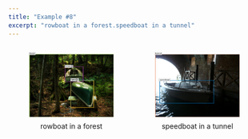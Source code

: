 ```yaml
---
title: "Example #8"
excerpt: "rowboat in a forest.speedboat in a tunnel"
---
```

  <div>
    <div style="width:50%;float:left;text-align:center">
      <figure>
        <a href="/assets/dataset/8_0.png">
        <img src="/assets/dataset/8_0.png" style="margin-bottom: 5px;"></a>
        <figcaption style="width:100%">rowboat in a forest</figcaption>
      </figure>
    </div>
    <div style="width:50%;float:left;text-align:center">
      <figure>
        <a href="/assets/dataset/8_1.png">
        <img src="/assets/dataset/8_1.png" style="margin-bottom: 5px;"></a>
        <figcaption style="width:100%">speedboat in a tunnel</figcaption>
      </figure>
    </div>
  </div>
